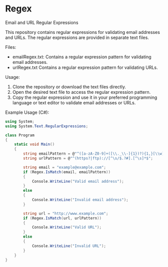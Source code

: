 # Regex
Email and URL Regular Expressions

This repository contains regular expressions for validating email addresses and URLs. The regular expressions are provided in separate text files.

Files:
- emailRegex.txt: Contains a regular expression pattern for validating email addresses.
- urlRegex.txt Contains a regular expression pattern for validating URLs.

Usage:
1. Clone the repository or download the text files directly.
2. Open the desired text file to access the regular expression pattern.
3. Copy the regular expression and use it in your preferred programming language or text editor to validate email addresses or URLs.

Example Usage (C#):

```csharp
using System;
using System.Text.RegularExpressions;

class Program
{
    static void Main()
    {
        string emailPattern = @"^([a-zA-Z0-9]+([\\._\\-]{1})?){1,}[\\w]\\@{1}([a-zA-Z]+([\\.]{1})?){1,}([a-zA-Z])\\.[a-zA-Z]+$";
        string urlPattern = @"^(https?|ftp)://[^\s/$.?#].[^\s]*$";

        string email = "example@example.com";
        if (Regex.IsMatch(email, emailPattern))
        {
            Console.WriteLine("Valid email address");
        }
        else
        {
            Console.WriteLine("Invalid email address");
        }

        string url = "http://www.example.com";
        if (Regex.IsMatch(url, urlPattern))
        {
            Console.WriteLine("Valid URL");
        }
        else
        {
            Console.WriteLine("Invalid URL");
        }
    }
}
